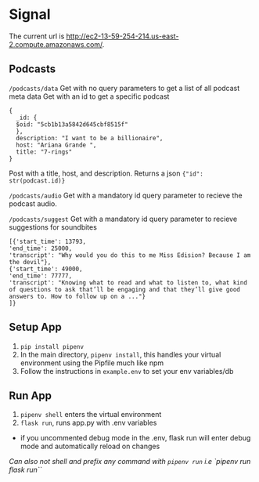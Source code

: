 # Signal
The current url is http://ec2-13-59-254-214.us-east-2.compute.amazonaws.com/. 

## Podcasts
`/podcasts/data`
Get with no query parameters to get a list of all podcast meta data
Get with an id to get a specific podcast
```
{
  _id: {
  $oid: "5cb1b13a5842d645cbf8515f"
  },
  description: "I want to be a billionaire",
  host: "Ariana Grande ",
  title: "7-rings"
}
```

Post with a title, host, and description. Returns a json `{"id": str(podcast.id)}`


`/podcasts/audio` 
Get with a mandatory id query parameter to recieve the podcast audio.

`/podcasts/suggest`
Get with a mandatory id query parameter to recieve suggestions for soundbites
```
[{'start_time': 13793, 
'end_time': 25000,
'transcript': "Why would you do this to me Miss Edision? Because I am the devil"}, 
{'start_time': 49000, 
'end_time': 77777,
'transcript': "Knowing what to read and what to listen to, what kind of questions to ask that’ll be engaging and that they’ll give good answers to. How to follow up on a ..."}
]}
```

## Setup App
1. `pip install pipenv`
2. In the main directory, `pipenv install`, this handles your virtual environment using the Pipfile much like npm
3. Follow the instructions in `example.env` to set your env variables/db

## Run App
1. `pipenv shell` enters the virtual environment
2. `flask run`, runs app.py with .env variables
- if you uncommented debug mode in the .env, flask run will enter debug mode and automatically reload on changes

*Can also not shell and prefix any command with `pipenv run` i.e `pipenv run flask run``*
